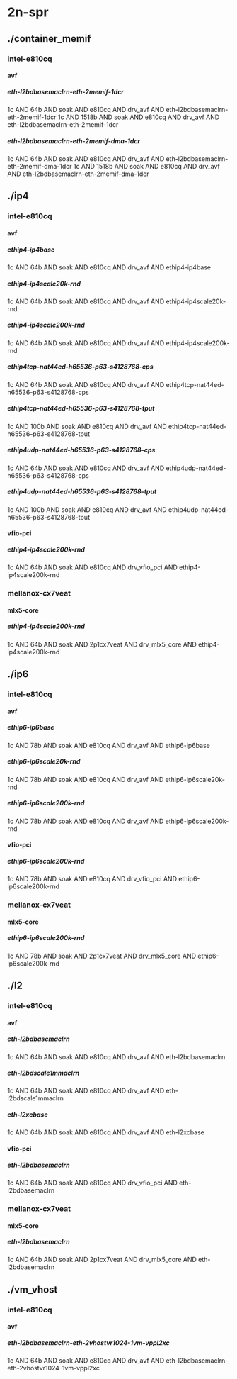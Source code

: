 # 2n-spr
## ./container_memif
### intel-e810cq
#### avf
##### eth-l2bdbasemaclrn-eth-2memif-1dcr
1c AND 64b AND soak AND e810cq AND drv_avf AND eth-l2bdbasemaclrn-eth-2memif-1dcr
1c AND 1518b AND soak AND e810cq AND drv_avf AND eth-l2bdbasemaclrn-eth-2memif-1dcr
##### eth-l2bdbasemaclrn-eth-2memif-dma-1dcr
1c AND 64b AND soak AND e810cq AND drv_avf AND eth-l2bdbasemaclrn-eth-2memif-dma-1dcr
1c AND 1518b AND soak AND e810cq AND drv_avf AND eth-l2bdbasemaclrn-eth-2memif-dma-1dcr
## ./ip4
### intel-e810cq
#### avf
##### ethip4-ip4base
1c AND 64b AND soak AND e810cq AND drv_avf AND ethip4-ip4base
##### ethip4-ip4scale20k-rnd
1c AND 64b AND soak AND e810cq AND drv_avf AND ethip4-ip4scale20k-rnd
##### ethip4-ip4scale200k-rnd
1c AND 64b AND soak AND e810cq AND drv_avf AND ethip4-ip4scale200k-rnd
##### ethip4tcp-nat44ed-h65536-p63-s4128768-cps
1c AND 64b AND soak AND e810cq AND drv_avf AND ethip4tcp-nat44ed-h65536-p63-s4128768-cps
##### ethip4tcp-nat44ed-h65536-p63-s4128768-tput
1c AND 100b AND soak AND e810cq AND drv_avf AND ethip4tcp-nat44ed-h65536-p63-s4128768-tput
##### ethip4udp-nat44ed-h65536-p63-s4128768-cps
1c AND 64b AND soak AND e810cq AND drv_avf AND ethip4udp-nat44ed-h65536-p63-s4128768-cps
##### ethip4udp-nat44ed-h65536-p63-s4128768-tput
1c AND 100b AND soak AND e810cq AND drv_avf AND ethip4udp-nat44ed-h65536-p63-s4128768-tput
#### vfio-pci
##### ethip4-ip4scale200k-rnd
1c AND 64b AND soak AND e810cq AND drv_vfio_pci AND ethip4-ip4scale200k-rnd
### mellanox-cx7veat
#### mlx5-core
##### ethip4-ip4scale200k-rnd
1c AND 64b AND soak AND 2p1cx7veat AND drv_mlx5_core AND ethip4-ip4scale200k-rnd
## ./ip6
### intel-e810cq
#### avf
##### ethip6-ip6base
1c AND 78b AND soak AND e810cq AND drv_avf AND ethip6-ip6base
##### ethip6-ip6scale20k-rnd
1c AND 78b AND soak AND e810cq AND drv_avf AND ethip6-ip6scale20k-rnd
##### ethip6-ip6scale200k-rnd
1c AND 78b AND soak AND e810cq AND drv_avf AND ethip6-ip6scale200k-rnd
#### vfio-pci
##### ethip6-ip6scale200k-rnd
1c AND 78b AND soak AND e810cq AND drv_vfio_pci AND ethip6-ip6scale200k-rnd
### mellanox-cx7veat
#### mlx5-core
##### ethip6-ip6scale200k-rnd
1c AND 78b AND soak AND 2p1cx7veat AND drv_mlx5_core AND ethip6-ip6scale200k-rnd
## ./l2
### intel-e810cq
#### avf
##### eth-l2bdbasemaclrn
1c AND 64b AND soak AND e810cq AND drv_avf AND eth-l2bdbasemaclrn
##### eth-l2bdscale1mmaclrn
1c AND 64b AND soak AND e810cq AND drv_avf AND eth-l2bdscale1mmaclrn
##### eth-l2xcbase
1c AND 64b AND soak AND e810cq AND drv_avf AND eth-l2xcbase
#### vfio-pci
##### eth-l2bdbasemaclrn
1c AND 64b AND soak AND e810cq AND drv_vfio_pci AND eth-l2bdbasemaclrn
### mellanox-cx7veat
#### mlx5-core
##### eth-l2bdbasemaclrn
1c AND 64b AND soak AND 2p1cx7veat AND drv_mlx5_core AND eth-l2bdbasemaclrn
## ./vm_vhost
### intel-e810cq
#### avf
##### eth-l2bdbasemaclrn-eth-2vhostvr1024-1vm-vppl2xc
1c AND 64b AND soak AND e810cq AND drv_avf AND eth-l2bdbasemaclrn-eth-2vhostvr1024-1vm-vppl2xc
